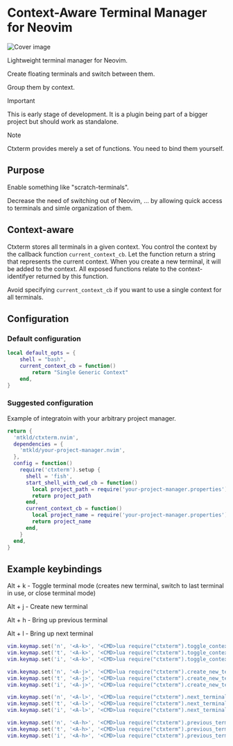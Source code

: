 # Context-Aware Terminal Manager for Neovim

![Cover image](https://github.com/mtkld/cred/blob/master/front.jpg?raw=true)

Lightweight terminal manager for Neovim.

Create floating terminals and switch between them.

Group them by context.

> [!IMPORTANT]
> This is early stage of development. It is a plugin being part of a bigger project but should work as standalone.

> [!NOTE]
> Ctxterm provides merely a set of functions. You need to bind them yourself.

## Purpose

Enable something like "scratch-terminals".

Decrease the need of switching out of Neovim, ... by allowing quick access to terminals and simle organization of them.

## Context-aware

Ctxterm stores all terminals in a given context. You control the context by the callback function `current_context_cb`. Let the function return a string that represents the current context. When you create a new terminal, it will be added to the context. All exposed functions relate to the context-identifyer returned by this function.

Avoid specifying `current_context_cb` if you want to use a single context for all terminals.

## Configuration

### Default configuration

```lua
local default_opts = {
	shell = "bash",
	current_context_cb = function()
		return "Single Generic Context"
	end,
}
```

### Suggested configuration

Example of integratoin with your arbitrary project manager.

```lua
return {
  'mtkld/ctxterm.nvim',
  dependencies = {
    'mtkld/your-project-manager.nvim',
  },
  config = function()
    require('ctxterm').setup {
      shell = 'fish',
      start_shell_with_cwd_cb = function()
        local project_path = require('your-project-manager.properties').current_project.project_path
        return project_path
      end,
      current_context_cb = function()
        local project_name = require('your-project-manager.properties').current_project.name
        return project_name
      end,
    }
  end,
}
```

## Example keybindings

Alt + k - Toggle terminal mode (creates new terminal, switch to last terminal in use, or close terminal mode)

Alt + j - Create new terminal

Alt + h - Bring up previous terminal

Alt + l - Bring up next terminal

```lua
vim.keymap.set('n', '<A-k>', '<CMD>lua require("ctxterm").toggle_context_terminal()<CR>', { noremap = true, silent = true })
vim.keymap.set('t', '<A-k>', '<CMD>lua require("ctxterm").toggle_context_terminal()<CR>', { noremap = true, silent = true })
vim.keymap.set('i', '<A-k>', '<CMD>lua require("ctxterm").toggle_context_terminal()<CR>', { noremap = true, silent = true })

vim.keymap.set('n', '<A-j>', '<CMD>lua require("ctxterm").create_new_terminal()<CR>', { noremap = true, silent = true })
vim.keymap.set('t', '<A-j>', '<CMD>lua require("ctxterm").create_new_terminal()<CR>', { noremap = true, silent = true })
vim.keymap.set('i', '<A-j>', '<CMD>lua require("ctxterm").create_new_terminal()<CR>', { noremap = true, silent = true })

vim.keymap.set('n', '<A-l>', '<CMD>lua require("ctxterm").next_terminal()<CR>', { noremap = true, silent = true })
vim.keymap.set('t', '<A-l>', '<CMD>lua require("ctxterm").next_terminal()<CR>', { noremap = true, silent = true })
vim.keymap.set('i', '<A-l>', '<CMD>lua require("ctxterm").next_terminal()<CR>', { noremap = true, silent = true })

vim.keymap.set('n', '<A-h>', '<CMD>lua require("ctxterm").previous_terminal()<CR>', { noremap = true, silent = true })
vim.keymap.set('t', '<A-h>', '<CMD>lua require("ctxterm").previous_terminal()<CR>', { noremap = true, silent = true })
vim.keymap.set('i', '<A-h>', '<CMD>lua require("ctxterm").previous_terminal()<CR>', { noremap = true, silent = true })
```
